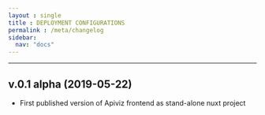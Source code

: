 ```yaml
---
layout : single 
title : DEPLOYMENT CONFIGURATIONS
permalink : /meta/changelog
sidebar:
  nav: "docs"
---
```


-----



## v.0.1 alpha (2019-05-22)

- First published version of Apiviz frontend as stand-alone nuxt project